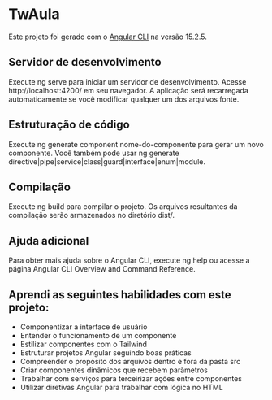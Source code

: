 # TwAula

Este projeto foi gerado com o [Angular CLI](https://github.com/angular/angular-cli) na versão 15.2.5.

## Servidor de desenvolvimento

Execute ng serve para iniciar um servidor de desenvolvimento. Acesse http://localhost:4200/ em seu navegador. A aplicação será recarregada automaticamente se você modificar qualquer um dos arquivos fonte.

## Estruturação de código

Execute ng generate component nome-do-componente para gerar um novo componente. Você também pode usar ng generate directive|pipe|service|class|guard|interface|enum|module.

## Compilação

Execute ng build para compilar o projeto. Os arquivos resultantes da compilação serão armazenados no diretório dist/.

## Ajuda adicional

Para obter mais ajuda sobre o Angular CLI, execute ng help ou acesse a página Angular CLI Overview and Command Reference.

## Aprendi as seguintes habilidades com este projeto:

* Componentizar a interface de usuário
* Entender o funcionamento de um componente
* Estilizar componentes com o Tailwind
* Estruturar projetos Angular seguindo boas práticas
* Compreender o propósito dos arquivos dentro e fora da pasta src
* Criar componentes dinâmicos que recebem parâmetros
* Trabalhar com serviços para terceirizar ações entre componentes
* Utilizar diretivas Angular para trabalhar com lógica no HTML
